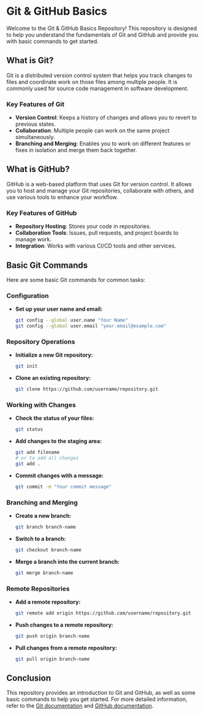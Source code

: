 # Git & GitHub Basics

Welcome to the Git & GitHub Basics Repository! This repository is designed to help you understand the fundamentals of Git and GitHub and provide you with basic commands to get started.

## What is Git?

Git is a distributed version control system that helps you track changes to files and coordinate work on those files among multiple people. It is commonly used for source code management in software development.

### Key Features of Git

- **Version Control**: Keeps a history of changes and allows you to revert to previous states.
- **Collaboration**: Multiple people can work on the same project simultaneously.
- **Branching and Merging**: Enables you to work on different features or fixes in isolation and merge them back together.

## What is GitHub?

GitHub is a web-based platform that uses Git for version control. It allows you to host and manage your Git repositories, collaborate with others, and use various tools to enhance your workflow.

### Key Features of GitHub

- **Repository Hosting**: Stores your code in repositories.
- **Collaboration Tools**: Issues, pull requests, and project boards to manage work.
- **Integration**: Works with various CI/CD tools and other services.

## Basic Git Commands

Here are some basic Git commands for common tasks:

### Configuration

- **Set up your user name and email:**
  ```sh
  git config --global user.name "Your Name"
  git config --global user.email "your.email@example.com"
  ```

### Repository Operations

- **Initialize a new Git repository:**
  ```sh
  git init
  ```

- **Clone an existing repository:**
  ```sh
  git clone https://github.com/username/repository.git
  ```

### Working with Changes

- **Check the status of your files:**
  ```sh
  git status
  ```

- **Add changes to the staging area:**
  ```sh
  git add filename
  # or to add all changes
  git add .
  ```

- **Commit changes with a message:**
  ```sh
  git commit -m "Your commit message"
  ```

### Branching and Merging

- **Create a new branch:**
  ```sh
  git branch branch-name
  ```

- **Switch to a branch:**
  ```sh
  git checkout branch-name
  ```

- **Merge a branch into the current branch:**
  ```sh
  git merge branch-name
  ```

### Remote Repositories

- **Add a remote repository:**
  ```sh
  git remote add origin https://github.com/username/repository.git
  ```

- **Push changes to a remote repository:**
  ```sh
  git push origin branch-name
  ```

- **Pull changes from a remote repository:**
  ```sh
  git pull origin branch-name
  ```

## Conclusion

This repository provides an introduction to Git and GitHub, as well as some basic commands to help you get started. For more detailed information, refer to the [Git documentation](https://git-scm.com/doc) and [GitHub documentation](https://docs.github.com/).
